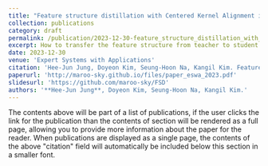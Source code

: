 ```yaml
---
title: "Feature structure distillation with Centered Kernel Alignment in BERT transferring"
collection: publications
category: draft
permalink: /publication/2023-12-30-feature_structure_distillation_with_centered_kernel_alignment_in_bert_transferring
excerpt: How to transfer the feature structure from teacher to student model?
date: 2023-12-30
venue: 'Expert Systems with Applications'
citation: 'Hee-Jun Jung, Doyeon Kim, Seung-Hoon Na, Kangil Kim. Feature structure distillation with Centered Kernel Alignment in BERT transferring. Expert Systems With Applications 2023.'
paperurl: 'http://maroo-sky.github.io/files/paper_eswa_2023.pdf'
slidesurl: 'https://github.com/maroo-sky/FSD'
authors: '**Hee-Jun Jung**, Doyeon Kim, Seung-Hoon Na, Kangil Kim.'
---
```


The contents above will be part of a list of publications, if the user clicks the link for the publication than the contents of section will be rendered as a full page, allowing you to provide more information about the paper for the reader. When publications are displayed as a single page, the contents of the above "citation" field will automatically be included below this section in a smaller font.
